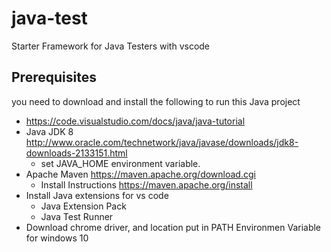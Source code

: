 # java-test
Starter Framework for Java Testers with vscode

## Prerequisites
you need to download and install the following to run this Java project
* https://code.visualstudio.com/docs/java/java-tutorial
* Java JDK 8 http://www.oracle.com/technetwork/java/javase/downloads/jdk8-downloads-2133151.html
    * set JAVA_HOME environment variable.  
* Apache Maven https://maven.apache.org/download.cgi
    * Install Instructions https://maven.apache.org/install
* Install Java extensions for vs code
    * Java Extension Pack
    * Java Test Runner
* Download chrome driver, and location put in PATH Environmen Variable for windows 10
